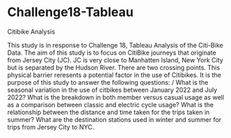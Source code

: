 # Challenge18-Tableau




Citibike Analysis

This study is in response to Challenge 18, Tableau Analysis of the Citi-Bike Data.
The aim of this study is to focus on CitiBike journeys that originate from Jersey City (JC).
JC is very close to Manhatten Island, New York City but is separated by the Hudson River. There are two crossing points.
This physical barrier reresents a potential factor in the use of Citibikes. 
It is the purpose of this study to answer the following questions:
/ What is the seasonal variation in the use of citbikes between January 2022 and July 2022?
What is the breakdown in both member versus casual usage as well as a comparison between classic and electric cycle usage?
What is the relationship between the distance and time taken for the trips taken in summer?
What are the destination stations used in winter and summer for trips from Jersey City to NYC.


